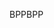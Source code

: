<span data-ttu-id="e0fdf-101">BPP</span><span class="sxs-lookup"><span data-stu-id="e0fdf-101">BPP</span></span>